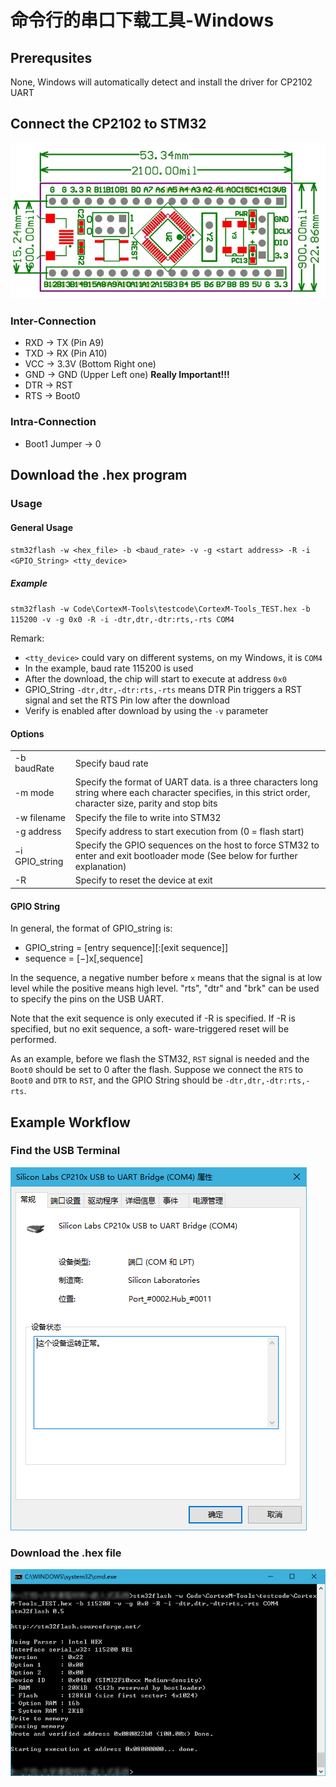 # 命令行的串口下载工具-Windows

## Prerequsites

None, Windows will automatically detect and install the driver for CP2102 UART

## Connect the CP2102 to STM32
![](img/STM32_Pin.png)

### Inter-Connection

* RXD -> TX (Pin A9)
* TXD -> RX (Pin A10)
* VCC -> 3.3V (Bottom Right one)
* GND -> GND (Upper Left one)    **Really Important!!!**
* DTR -> RST
* RTS -> Boot0

### Intra-Connection

* Boot1 Jumper -> 0

## Download the .hex program

### Usage

#### General Usage

`stm32flash -w <hex_file> -b <baud_rate> -v -g <start address> -R -i <GPIO_String> <tty_device>`

##### Example

`stm32flash -w Code\CortexM-Tools\testcode\CortexM-Tools_TEST.hex -b 115200 -v -g 0x0 -R -i -dtr,dtr,-dtr:rts,-rts COM4`

Remark: 
* `<tty_device>` could vary on different systems, on my Windows, it is `COM4`
* In the example, baud rate 115200 is used
* After the download, the chip will start to execute at address `0x0`
* GPIO_String `-dtr,dtr,-dtr:rts,-rts` means DTR Pin triggers a RST signal and set the RTS Pin low after the download
* Verify is enabled after download by using the `-v` parameter


#### Options

 <table>
   <tr>
     <td> -b baudRate </td>
     <td> Specify baud rate </td>
   </tr>
   <tr>
     <td> -m mode </td>
     <td> Specify the format of UART data. <mode>  is a three characters long string where each character specifies, in this strict order, character size, parity and stop bits </td>
   <tr>
     <td> -w filename </td>
     <td> Specify the file to write into STM32 </td>
   </tr>
   <tr>
     <td> -g address </td>
     <td> Specify address to start execution from (0 = flash start) </td>
   </tr>
   <tr>
     <td> −i GPIO_string </td>
     <td> Specify the GPIO sequences on the host to force STM32 to enter and exit bootloader mode (See below for further explanation) </td>
   </tr>
   <tr>
     <td> -R </td>
     <td> Specify to reset the device at exit </td>
   </tr>
 </table>

#### GPIO String

In general, the format of GPIO_string is:
* GPIO_string = [entry sequence][:[exit sequence]]
* sequence = [−]x[,sequence]

In the sequence, a negative number before `x` means that the signal is at low level while the positive means high level. "rts", "dtr" and "brk" can be used to specify the pins on the USB UART.

Note that the exit sequence is only executed if -R is specified. If -R is specified, but no exit sequence, a soft-
ware-triggered reset will be performed.

As an example, before we flash the STM32, `RST` signal is needed and the `Boot0` should be set to 0 after the flash. Suppose we connect the `RTS` to `Boot0` and `DTR` to `RST`, and the GPIO String should be `-dtr,dtr,-dtr:rts,-rts`.


## Example Workflow

### Find the USB Terminal
![](img/w01_USBtty.png)

### Download the .hex file
![](img/w02_flash.png)
